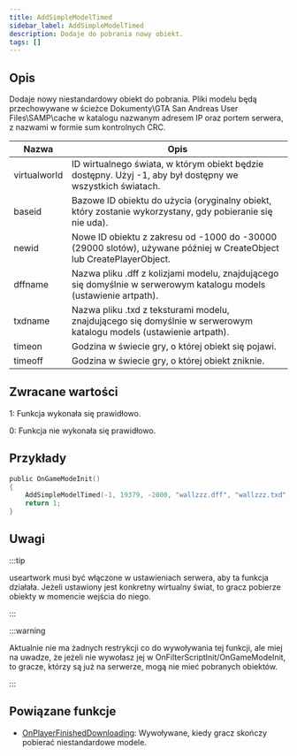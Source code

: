 ```yaml
---
title: AddSimpleModelTimed
sidebar_label: AddSimpleModelTimed
description: Dodaje do pobrania nowy obiekt.
tags: []
---
```


<VersionWarn version='SA-MP 0.3.DL R1' />

## Opis

Dodaje nowy niestandardowy obiekt do pobrania. Pliki modelu będą przechowywane w ścieżce Dokumenty\GTA San Andreas User Files\SAMP\cache w katalogu nazwanym adresem IP oraz portem serwera, z nazwami w formie sum kontrolnych CRC.

| Nazwa        | Opis                                                                                                                |
| ------------ | ------------------------------------------------------------------------------------------------------------------- |
| virtualworld | ID wirtualnego świata, w którym obiekt będzie dostępny. Użyj -1, aby był dostępny we wszystkich światach.           |
| baseid       | Bazowe ID obiektu do użycia (oryginalny obiekt, który zostanie wykorzystany, gdy pobieranie się nie uda).           |
| newid        | Nowe ID obiektu z zakresu od -1000 do -30000 (29000 slotów), używane później w CreateObject lub CreatePlayerObject. |
| dffname      | Nazwa pliku .dff z kolizjami modelu, znajdującego się domyślnie w serwerowym katalogu models (ustawienie artpath).  |
| txdname      | Nazwa pliku .txd z teksturami modelu, znajdującego się domyślnie w serwerowym katalogu models (ustawienie artpath). |
| timeon       | Godzina w świecie gry, o której obiekt się pojawi.                                                                  |
| timeoff      | Godzina w świecie gry, o której obiekt zniknie.                                                                     |

## Zwracane wartości

1: Funkcja wykonała się prawidłowo.

0: Funkcja nie wykonała się prawidłowo.

## Przykłady

```c
public OnGameModeInit()
{
    AddSimpleModelTimed(-1, 19379, -2000, "wallzzz.dff", "wallzzz.txd", 9, 18); // Ta ściana będzie renderowana tylko pomiędzy 09:00, a 18:00
    return 1;
}
```

## Uwagi

:::tip

useartwork musi być włączone w ustawieniach serwera, aby ta funkcja działała. Jeżeli ustawiony jest konkretny wirtualny świat, to gracz pobierze obiekty w momencie wejścia do niego.

:::

:::warning

Aktualnie nie ma żadnych restrykcji co do wywoływania tej funkcji, ale miej na uwadze, że jeżeli nie wywołasz jej w OnFilterScriptInit/OnGameModeInit, to gracze, którzy są już na serwerze, mogą nie mieć pobranych obiektów.

:::

## Powiązane funkcje

- [OnPlayerFinishedDownloading](../callbacks/OnPlayerFinishedDownloading): Wywoływane, kiedy gracz skończy pobierać niestandardowe modele.
